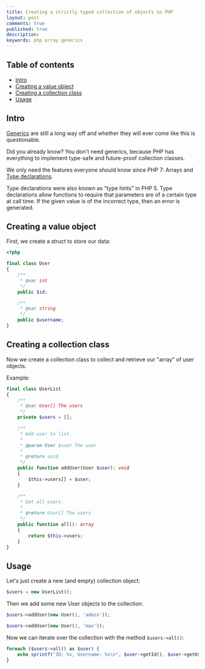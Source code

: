 ```yaml
---
title: Creating a strictly typed collection of objects in PHP
layout: post
comments: true
published: true
description: 
keywords: php array generics
---
```


## Table of contents

* [Intro](#intro)
* [Creating a value object](#creating-a-value-object)
* [Creating a collection class](#creating-a-collection-class)
* [Usage](#usage)

<a name="intro">

## Intro </a>

[Generics](https://wiki.php.net/rfc/generic-arrays) are still a long way off and whether they will ever come like this is questionable.

Did you already know? You don't need generics, because PHP has everything to implement type-safe and future-proof collection classes.

We only need the features everyone should know since PHP 7: Arrays and [Type declarations](https://www.php.net/manual/en/functions.arguments.php#functions.arguments.type-declaration). 

Type declarations were also known as "type hints" in PHP 5. Type declarations allow functions to require that parameters are of a certain type at call time. If the given value is of the incorrect type, then an error is generated.

<a name="creating-a-value-object">

## Creating a value object <a name="intro">

First, we create a struct to store our data:

```php
<?php

final class User
{
    /**
     * @var int
     */
    public $id;

    /**
     * @var string
     */
    public $username;
}
```

<a name="creating-a-collection-class">

## Creating a collection class

Now we create a collection class to collect and retrieve our "array" of user objects.

Example:

```php
final class UserList
{
    /**
     * @var User[] The users
     */
    private $users = [];

    /**
     * Add user to list.
     *
     * @param User $user The user
     *
     * @return void
     */
    public function addUser(User $user): void
    {
        $this->users[] = $user;
    }

    /**
     * Get all users.
     *
     * @return User[] The users
     */
    public function all(): array
    {
        return $this->users;
    }
}
```

<a name="usage">

## Usage

Let's just create a new (and empty) collection object:


```php
$users = new UserList();
```

Then we add some new User objects to the collection:
```php
$users->addUser(new User(1, 'admin'));

$users->addUser(new User(2, 'max'));
```

Now we can iterate over the collection with the method `$users->all()`:

```php
foreach ($users->all() as $user) {
    echo sprintf("ID: %s, Username: %s\n", $user->getId(), $user->getUsername());
}
```
